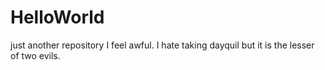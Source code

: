 # HelloWorld
just another repository
I feel awful.
I hate taking dayquil but it is the lesser of two evils.
